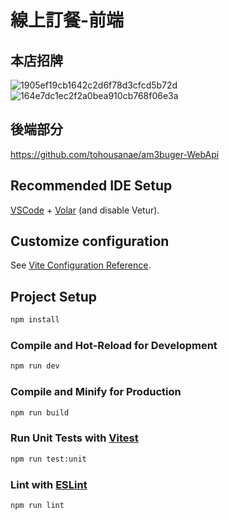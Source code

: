 # 線上訂餐-前端
## 本店招牌
![1905ef19cb1642c2d6f78d3cfcd5b72d](https://github.com/user-attachments/assets/a5cc5df5-8074-4524-939d-205db5e82304)
![164e7dc1ec2f2a0bea910cb768f06e3a](https://github.com/user-attachments/assets/8b3fc0b1-1f56-4b7f-b5e5-0846d6ba8397)

## 後端部分

https://github.com/tohousanae/am3buger-WebApi

## Recommended IDE Setup

[VSCode](https://code.visualstudio.com/) + [Volar](https://marketplace.visualstudio.com/items?itemName=Vue.volar) (and disable Vetur).

## Customize configuration

See [Vite Configuration Reference](https://vitejs.dev/config/).

## Project Setup

```sh
npm install
```

### Compile and Hot-Reload for Development

```sh
npm run dev
```

### Compile and Minify for Production

```sh
npm run build
```

### Run Unit Tests with [Vitest](https://vitest.dev/)

```sh
npm run test:unit
```

### Lint with [ESLint](https://eslint.org/)

```sh
npm run lint
```
